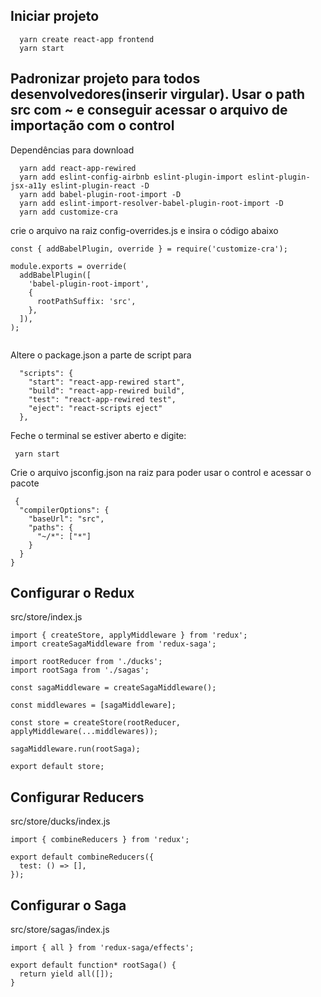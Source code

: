 ## Iniciar projeto

```
  yarn create react-app frontend
  yarn start
```

## Padronizar projeto para todos desenvolvedores(inserir virgular). Usar o path src com ~ e conseguir acessar o arquivo de importação com o control

Dependências para download

```
  yarn add react-app-rewired
  yarn add eslint-config-airbnb eslint-plugin-import eslint-plugin-jsx-a11y eslint-plugin-react -D
  yarn add babel-plugin-root-import -D
  yarn add eslint-import-resolver-babel-plugin-root-import -D
  yarn add customize-cra
```

crie o arquivo na raiz config-overrides.js e insira o código abaixo

```
const { addBabelPlugin, override } = require('customize-cra');

module.exports = override(
  addBabelPlugin([
    'babel-plugin-root-import',
    {
      rootPathSuffix: 'src',
    },
  ]),
);


```

Altere o package.json a parte de script para

```
  "scripts": {
    "start": "react-app-rewired start",
    "build": "react-app-rewired build",
    "test": "react-app-rewired test",
    "eject": "react-scripts eject"
  },
```

Feche o terminal se estiver aberto e digite:

```
 yarn start
```

Crie o arquivo jsconfig.json na raiz para poder usar o control e acessar o pacote

```
 {
  "compilerOptions": {
    "baseUrl": "src",
    "paths": {
      "~/*": ["*"]
    }
  }
}
```

## Configurar o Redux

src/store/index.js

```
import { createStore, applyMiddleware } from 'redux';
import createSagaMiddleware from 'redux-saga';

import rootReducer from './ducks';
import rootSaga from './sagas';

const sagaMiddleware = createSagaMiddleware();

const middlewares = [sagaMiddleware];

const store = createStore(rootReducer, applyMiddleware(...middlewares));

sagaMiddleware.run(rootSaga);

export default store;

```

## Configurar Reducers

src/store/ducks/index.js

```
import { combineReducers } from 'redux';

export default combineReducers({
  test: () => [],
});

```

## Configurar o Saga

src/store/sagas/index.js

```
import { all } from 'redux-saga/effects';

export default function* rootSaga() {
  return yield all([]);
}
```
